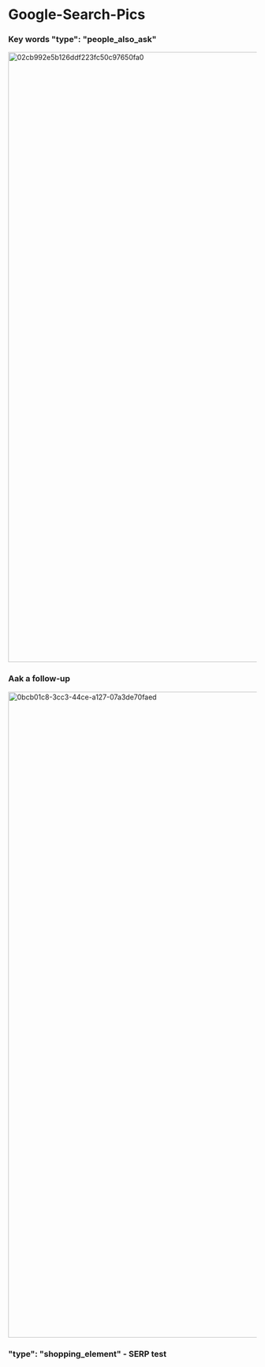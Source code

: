 # Google-Search-Pics

### Key words "type": "people_also_ask"
<img width="1404" height="1234" alt="02cb992e5b126ddf223fc50c97650fa0" src="https://github.com/user-attachments/assets/e46d11ee-2250-4036-bb0b-d2d56451c44b" />

### Aak a follow-up
<img width="1850" height="1306" alt="0bcb01c8-3cc3-44ce-a127-07a3de70faed" src="https://github.com/user-attachments/assets/509e1c2b-c43c-4439-9abc-9b255c4ec763" />


### "type": "shopping_element" - SERP test


